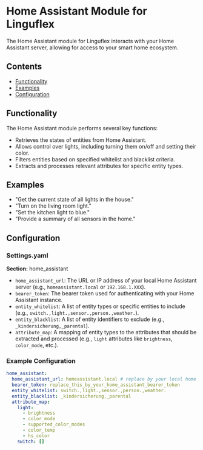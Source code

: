 # Home Assistant Module for Linguflex

The Home Assistant module for Linguflex interacts with your Home Assistant server, allowing for access to your smart home ecosystem.

## Contents

- [Functionality](#functionality)
- [Examples](#examples)
- [Configuration](#configuration)

## Functionality

The Home Assistant module performs several key functions:

- Retrieves the states of entities from Home Assistant.
- Allows control over lights, including turning them on/off and setting their color.
- Filters entities based on specified whitelist and blacklist criteria.
- Extracts and processes relevant attributes for specific entity types.

## Examples

- "Get the current state of all lights in the house."
- "Turn on the living room light."
- "Set the kitchen light to blue."
- "Provide a summary of all sensors in the home."

## Configuration

### Settings.yaml

**Section:** home_assistant

- `home_assistant_url`: The URL or IP address of your local Home Assistant server (e.g., `homeassistant.local` or `192.168.1.XXX`).
- `bearer_token`: The bearer token used for authenticating with your Home Assistant instance.
- `entity_whitelist`: A list of entity types or specific entities to include (e.g., `switch.,light.,sensor.,person.,weather.`).
- `entity_blacklist`: A list of entity identifiers to exclude (e.g., `_kindersicherung,_parental`).
- `attribute_map`: A mapping of entity types to the attributes that should be extracted and processed (e.g., `light` attributes like `brightness`, `color_mode`, etc.).

### Example Configuration

```yaml
home_assistant:
  home_assistant_url: homeassistant.local # replace by your local home assistant server IP (e.g. 192.168.178.XXX)
  bearer_token: replace_this_by_your_home_assistant_bearer_token
  entity_whitelist: switch.,light.,sensor.,person.,weather.
  entity_blacklist: _kindersicherung,_parental
  attribute_map:
    light:
      - brightness
      - color_mode
      - supported_color_modes
      - color_temp
      - hs_color
    switch: []
```
